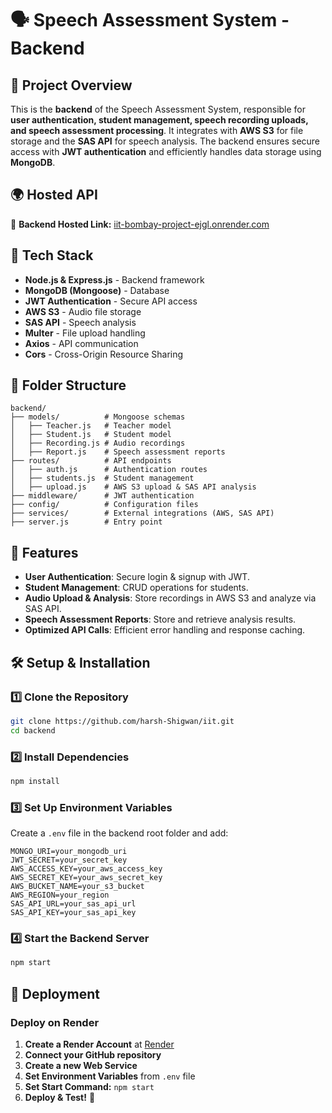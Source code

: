 # 🗣️ Speech Assessment System - Backend

## 📌 Project Overview
This is the **backend** of the Speech Assessment System, responsible for **user authentication, student management, speech recording uploads, and speech assessment processing**. It integrates with **AWS S3** for file storage and the **SAS API** for speech analysis. The backend ensures secure access with **JWT authentication** and efficiently handles data storage using **MongoDB**.

## 🌍 Hosted API
🔗 **Backend Hosted Link:** [iit-bombay-project-ejgl.onrender.com](https://iit-bombay-project-ejgl.onrender.com)

## 🚀 Tech Stack
- **Node.js & Express.js** - Backend framework
- **MongoDB (Mongoose)** - Database
- **JWT Authentication** - Secure API access
- **AWS S3** - Audio file storage
- **SAS API** - Speech analysis
- **Multer** - File upload handling
- **Axios** - API communication
- **Cors** - Cross-Origin Resource Sharing

## 📂 Folder Structure
```
backend/
├── models/          # Mongoose schemas
│   ├── Teacher.js   # Teacher model
│   ├── Student.js   # Student model
│   ├── Recording.js # Audio recordings
│   ├── Report.js    # Speech assessment reports
├── routes/          # API endpoints
│   ├── auth.js      # Authentication routes
│   ├── students.js  # Student management
│   ├── upload.js    # AWS S3 upload & SAS API analysis
├── middleware/      # JWT authentication
├── config/          # Configuration files
├── services/        # External integrations (AWS, SAS API)
├── server.js        # Entry point
```

## 🔑 Features
- **User Authentication**: Secure login & signup with JWT.
- **Student Management**: CRUD operations for students.
- **Audio Upload & Analysis**: Store recordings in AWS S3 and analyze via SAS API.
- **Speech Assessment Reports**: Store and retrieve analysis results.
- **Optimized API Calls**: Efficient error handling and response caching.

## 🛠️ Setup & Installation

### **1️⃣ Clone the Repository**
```bash
git clone https://github.com/harsh-Shigwan/iit.git
cd backend
```

### **2️⃣ Install Dependencies**
```bash
npm install
```

### **3️⃣ Set Up Environment Variables**
Create a `.env` file in the backend root folder and add:
```env
MONGO_URI=your_mongodb_uri
JWT_SECRET=your_secret_key
AWS_ACCESS_KEY=your_aws_access_key
AWS_SECRET_KEY=your_aws_secret_key
AWS_BUCKET_NAME=your_s3_bucket
AWS_REGION=your_region
SAS_API_URL=your_sas_api_url
SAS_API_KEY=your_sas_api_key
```

### **4️⃣ Start the Backend Server**
```bash
npm start
```

## 🚀 Deployment
### **Deploy on Render**
1. **Create a Render Account** at [Render](https://render.com)
2. **Connect your GitHub repository**
3. **Create a new Web Service**
4. **Set Environment Variables** from `.env` file
5. **Set Start Command:** `npm start`
6. **Deploy & Test!** 🎉

